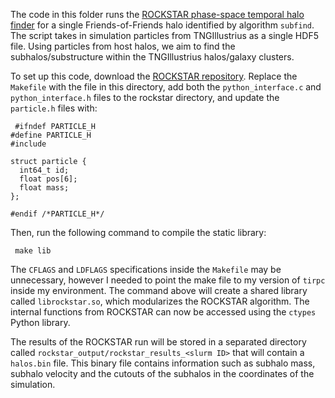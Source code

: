 The code in this folder runs the [ROCKSTAR phase-space temporal halo finder](https://iopscience.iop.org/article/10.1088/0004-637X/762/2/109) for a single Friends-of-Friends halo identified by algorithm `subfind`. The script takes in simulation particles from TNGIllustrius as a single HDF5 file. Using particles from host halos, we aim to find the subhalos/substructure within the TNGIllustrius halos/galaxy clusters. 

To set up this code, download the [ROCKSTAR repository](https://bitbucket.org/gfcstanford/rockstar/src/main/). Replace the `Makefile` with the file in this directory, add both the `python_interface.c` and `python_interface.h` files to the rockstar directory, and update the `particle.h` files with: 

<pre><code> #ifndef PARTICLE_H
#define PARTICLE_H
#include <stdint.h>

struct particle {
  int64_t id;
  float pos[6];
  float mass;
};

#endif /*PARTICLE_H*/</code></pre>

Then, run the following command to compile the static library: 

<pre><code> make lib </code></pre>

The `CFLAGS` and `LDFLAGS` specifications inside the `Makefile` may be unnecessary, however I needed to point the make file to my version of `tirpc` inside my environment. The command above will create a shared library called `librockstar.so`, which modularizes the ROCKSTAR algorithm. The internal functions from ROCKSTAR can now be accessed using the `ctypes` Python library. 

The results of the ROCKSTAR run will be stored in a separated directory called `rockstar_output/rockstar_results_<slurm ID>` that will contain a `halos.bin` file. This binary file contains information such as subhalo mass, subhalo velocity and the cutouts of the subhalos in the coordinates of the simulation. 
